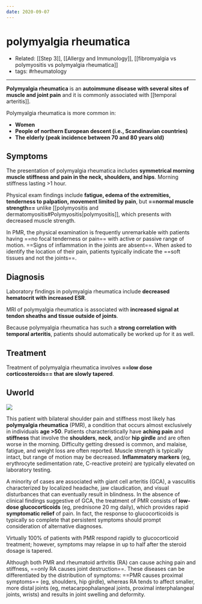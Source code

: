 ```yaml
---
date: 2020-09-07
---
```


# polymyalgia rheumatica

- Related: [[Step 3]], [[Allergy and Immunology]], [[fibromyalgia vs polymyositis vs polymyalgia rheumatica]]
- tags: #rheumatology
---

**Polymyalgia rheumatica** is an **autoimmune disease with several sites of muscle and joint pain** and it is commonly associated with [[temporal arteritis]].

Polymyalgia rheumatica is more common in:

- **Women**
- **People of northern European descent (i.e., Scandinavian countries)**
- **The elderly (peak incidence between 70 and 80 years old)**

## Symptoms

The presentation of polymyalgia rheumatica includes **symmetrical morning muscle stiffness and pain in the neck, shoulders, and hips**. Morning stiffness lasting >1 hour.

Physical exam findings include **fatigue, edema of the extremities, tenderness to palpation, movement limited by pain**, but **==normal muscle strength==** unlike [[polymyositis and dermatomyositis#Polymyositis|polymyositis]], which presents with decreased muscle strength.

In PMR, the physical examination is frequently unremarkable with patients having ==no focal tenderness or pain== with active or passive range of motion.  ==Signs of inflammation in the joints are absent==.  When asked to identify the location of their pain, patients typically indicate the ==soft tissues and not the joints==.

## Diagnosis

Laboratory findings in polymyalgia rheumatica include **decreased hematocrit with increased ESR**.

MRI of polymyalgia rheumatica is associated with **increased signal at tendon sheaths and tissue outside of joints**.

Because polymyalgia rheumatica has such a **strong correlation with temporal arteritis**, patients should automatically be worked up for it as well.

## Treatment

Treatment of polymyalgia rheumatica involves **==low dose corticosteroids== that are slowly tapered**.

## Uworld

<!-- PMR is, age, sx, dx, rx, vs RA -->

![](https://photos.thisispiggy.com/file/wikiFiles/L6820.jpg)

This patient with bilateral shoulder pain and stiffness most likely has **polymyalgia rheumatica** (PMR), a condition that occurs almost exclusively in individuals **age >50**. Patients characteristically have **aching pain** and **stiffness** that involve the **shoulders**, **neck**, and/or **hip girdle** and are often worse in the morning. Difficulty getting dressed is  common, and malaise, fatigue, and weight loss are often reported.  Muscle strength is typically intact, but range of motion may be  decreased. **Inflammatory markers** (eg, erythrocyte sedimentation rate, C-reactive protein) are typically elevated on laboratory testing.

A minority of cases are associated with giant cell arteritis (GCA), a  vasculitis characterized by localized headache, jaw claudication, and  visual disturbances that can eventually result in blindness. In the  absence of clinical findings suggestive of GCA, the treatment of PMR  consists of **low-dose glucocorticoids** (eg, prednisone 20 mg daily), which provides rapid **symptomatic relief** of pain. In fact, the response to glucocorticoids is typically so  complete that persistent symptoms should prompt consideration of  alternative diagnoses.

Virtually 100% of patients with PMR respond rapidly to glucocorticoid  treatment; however, symptoms may relapse in up to half after the steroid dosage is tapered.

Although both PMR and rheumatoid arthritis (RA) can cause aching pain and stiffness, ==only RA causes joint destruction==. These diseases can be differentiated by the distribution of symptoms: ==PMR causes proximal symptoms== (eg, shoulders, hip girdle), whereas RA tends to affect  smaller, more distal joints (eg, metacarpophalangeal joints, proximal  interphalangeal joints, wrists) and results in joint swelling and  deformity.

